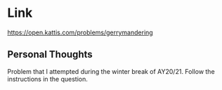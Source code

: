 # Link

https://open.kattis.com/problems/gerrymandering

## Personal Thoughts

Problem that I attempted during the winter break of AY20/21. Follow the instructions in the question.

